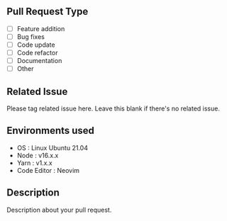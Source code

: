 ## Pull Request Type

- [ ] Feature addition
- [ ] Bug fixes
- [ ] Code update
- [ ] Code refactor
- [ ] Documentation
- [ ] Other

## Related Issue

Please tag related issue here. Leave this blank if there's no related issue.

## Environments used

- OS : Linux Ubuntu 21.04
- Node : v16.x.x
- Yarn : v1.x.x
- Code Editor : Neovim

## Description

Description about your pull request.

